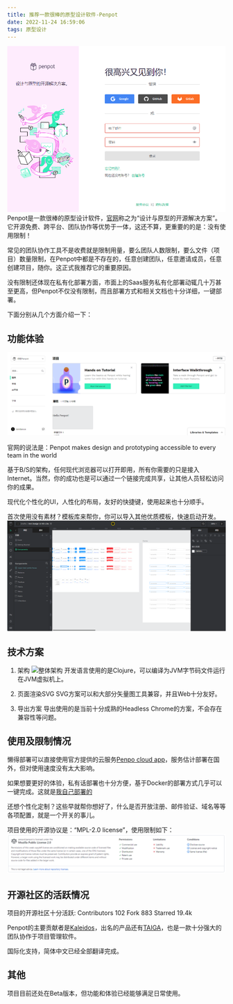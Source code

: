 ```yaml
---
title: 推荐一款很棒的原型设计软件-Penpot
date: 2022-11-24 16:59:06
tags: 原型设计
---
```


![img.png](../img/penpot/index.png)
Penpot是一款很棒的原型设计软件，[官网](https://penpot.app/)称之为“设计与原型的开源解决方案”。它开源免费、跨平台、团队协作等优势于一体，这还不算，更重要的的是：没有使用限制！

常见的团队协作工具不是收费就是限制用量，要么团队人数限制，要么文件（项目）数量限制，在Penpot中都是不存在的，任意创建团队，任意邀请成员，任意创建项目，随你。这正式我推荐它的重要原因。

没有限制还体现在私有化部署方面，市面上的Saas服务私有化部署动辄几十万甚至更高，但Penpot不仅没有限制，而且部署方式和相关文档也十分详细，一键部署。

下面分别从几个方面介绍一下：

## 功能体验
![img.png](../img/penpot/overview.png)

官网的说法是：Penpot makes design and prototyping accessible to every team in the world

基于B/S的架构，任何现代浏览器可以打开即用，所有你需要的只是接入Internet。当然，你的成功也是可以通过一个链接完成共享，让其他人员轻松访问你的成果。

现代化个性化的UI，人性化的布局，友好的快捷键，使用起来也十分顺手。

首次使用没有素材？模板库来帮你，你可以导入其他优质模板，快速启动开发。
![img.png](../img/penpot/workspace.png)

## 技术方案
1. 架构
   ![整体架构](https://www.plantuml.com/plantuml/svg/ZLJ1Zjem4BtdArnEh5J8eJtrj0LIGSKkAM5trHEoas4n6sBNTfQkglvxnuv3I1P48w7OdZSpRzvpkDM6AbFky-03BzAyp81iZP7wInWgUXW-SxCjMQb1fQ8mK9XXAlQXp6bXSmRQP3bduVZp8BP73tVpS4-r0OL7wp5cK5w06afNFuCDxiWaUfoD5_V9V_GnfQIP-jJqunWTR10nq59n0xfkby6hZUbcYhfDg82cnbDu5zpHLtefbkPYLogu59P2csS5-bT-2Q4Wu_fYzQqIUryycCucqJfPHSjeiVePH_sR88X1QL7qhIGVIUy1NxsR87d3QVVhaIYBZAgt_aOvjJ94VFFBtWtv4n1yZl8VKMigvGcIuBQ7-wKLY8HaNCsRf8fBOmFsvzJ3pksA1w5U7Aydjx309s2aEaRqt-0TLKRJbuhfg5gT8UendgV7rJGzFIJw_V6kfkSzwXASi7x6C3oXXZAgmKBZog_anxnERXmya-_CiooKy1CkxKcZYzrqTO7VKYZZb8dyyeHwfImEK8WCTlhA37scnA5oVmeqoq5huezSJNT_ZZMgdLD-2Rc_DXtZyHAvfjFLAauGE-88NSyxzwFbhIO7_39hR0VPjciXeR3L3y2qm82zDTToQaRBU4o-nZEVqS8u7skSDQ_2U7lQvPAIQTIOLM1Pib2Nx5pHsjnxOVY6duEtMP_usXNHWfjmurcDawMKOC1z5ev7ZRXYJd2BCVnp-0S0)
开发语言使用的是Clojure，可以编译为JVM字节码文件运行在JVM虚拟机上。
2. 页面渲染SVG
SVG方案可以和大部分矢量图工具兼容，并且Web十分友好。

3. 导出方案
导出使用的是当前十分成熟的Headless Chrome的方案，不会存在兼容性等问题。

## 使用及限制情况
懒得部署可以直接使用官方提供的云服务[Penpo cloud app](https://design.penpot.app/)，服务估计部署在国外，但对使用速度没有太大影响。

如果想要更好的体验，私有话部署也十分方便，基于Docker的部署方式几乎可以一键完成。这就是[我自己部署的](http://123.60.168.5/)

还想个性化定制？这些早就帮你想好了，什么是否开放注册、邮件验证、域名等等各项配置，就是一个开关的事儿。

项目使用的开源协议是：“MPL-2.0 license”，使用限制如下：
![img.png](../img/penpot/LICENSE.png)


## 开源社区的活跃情况
项目的开源社区十分活跃: Contributors 102  Fork 883  Starred 19.4k

Penpot的主要贡献者是[Kaleidos](https://kaleidos.net/products)，出名的产品还有[TAIGA](https://taiga.io/)，也是一款十分强大的团队协作于项目管理软件。

国际化支持，简体中文已经全部翻译完成。

## 其他
项目目前还处在Beta版本，但功能和体验已经能够满足日常使用。
